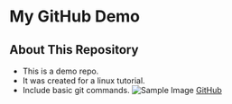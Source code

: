 # My GitHub Demo
## About This Repository
- This is a demo repo.
- It was created for a linux tutorial.
- Include basic git commands.
![Sample Image](https://via.placeholder.com/150)
[GitHub](https://github.com)